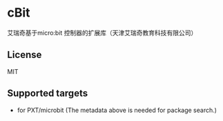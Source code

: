 # cBit
艾瑞奇基于micro:bit 控制器的扩展库（天津艾瑞奇教育科技有限公司）

## License

MIT

## Supported targets

* for PXT/microbit
(The metadata above is needed for package search.)
